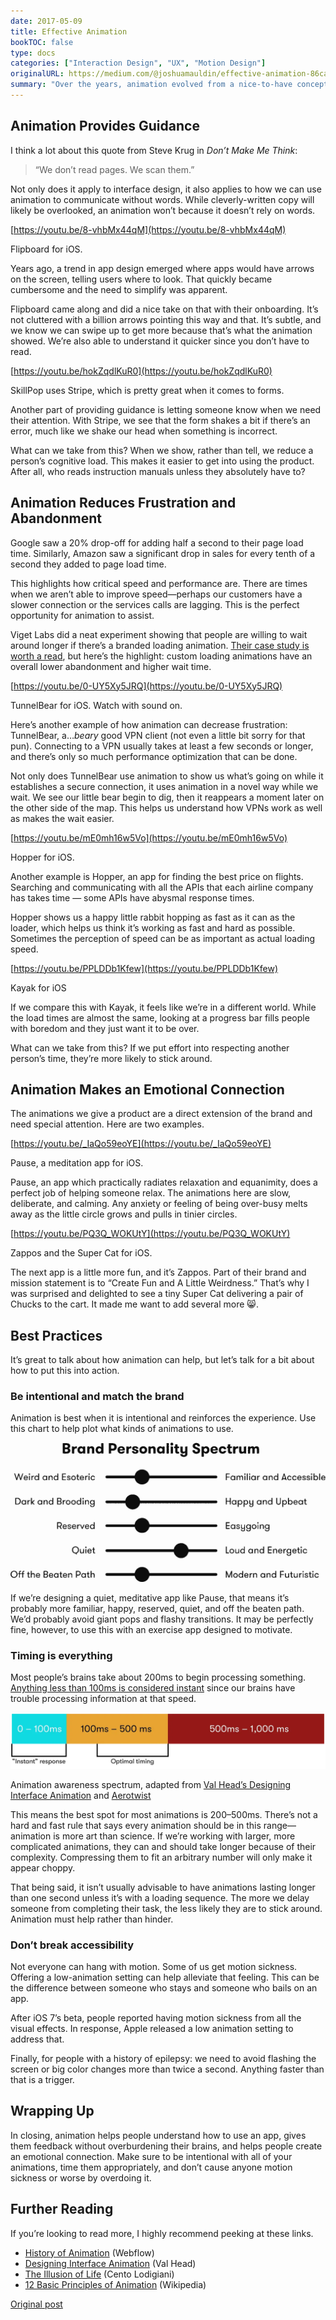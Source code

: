 ```yaml
---
date: 2017-05-09
title: Effective Animation
bookTOC: false
type: docs
categories: ["Interaction Design", "UX", "Motion Design"]
originalURL: https://medium.com/@joshuamauldin/effective-animation-86caade87215
summary: "Over the years, animation evolved from a nice-to-have concept to a core feature. Now, the best companies use animation to inform, delight, and reward the people using their products. Let’s talk about how animation helps and how to use it in our work."
---
```


##  Animation Provides Guidance 

I think a lot about this quote from Steve Krug in *Don’t Make Me Think*:

> “We don’t read pages. We scan them.”


Not only does it apply to interface design, it also applies to how we can use animation to communicate without words. While cleverly-written copy will likely be overlooked, an animation won’t because it doesn’t rely on words.

[https://youtu.be/8-vhbMx44qM](https://youtu.be/8-vhbMx44qM)

Flipboard for iOS.

Years ago, a trend in app design emerged where apps would have arrows on the screen, telling users where to look. That quickly became cumbersome and the need to simplify was apparent.

Flipboard came along and did a nice take on that with their onboarding. It’s not cluttered with a billion arrows pointing this way and that. It’s subtle, and we know we can swipe up to get more because that’s what the animation showed. We’re also able to understand it quicker since you don’t have to read.

[https://youtu.be/hokZqdlKuR0](https://youtu.be/hokZqdlKuR0)

SkillPop uses Stripe, which is pretty great when it comes to forms.

Another part of providing guidance is letting someone know when we need their attention. With Stripe, we see that the form shakes a bit if there’s an error, much like we shake our head when something is incorrect.

What can we take from this? When we show, rather than tell, we reduce a person’s cognitive load. This makes it easier to get into using the product. After all, who reads instruction manuals unless they absolutely have to?

##  Animation Reduces Frustration and Abandonment 

Google saw a 20% drop-off for adding half a second to their page load time. Similarly, Amazon saw a significant drop in sales for every tenth of a second they added to page load time.

This highlights how critical speed and performance are. There are times when we aren’t able to improve speed—perhaps our customers have a slower connection or the services calls are lagging. This is the perfect opportunity for animation to assist.

Viget Labs did a neat experiment showing that people are willing to wait around longer if there’s a branded loading animation. [Their case study is worth a read](https://www.viget.com/articles/experiments-in-loading-how-long-will-you-wait), but here’s the highlight: custom loading animations have an overall lower abandonment and higher wait time.

[https://youtu.be/0-UY5Xy5JRQ](https://youtu.be/0-UY5Xy5JRQ)

TunnelBear for iOS. Watch with sound on.

Here’s another example of how animation can decrease frustration: TunnelBear, a…*beary* good VPN client (not even a little bit sorry for that pun). Connecting to a VPN usually takes at least a few seconds or longer, and there’s only so much performance optimization that can be done.

Not only does TunnelBear use animation to show us what’s going on while it establishes a secure connection, it uses animation in a novel way while we wait. We see our little bear begin to dig, then it reappears a moment later on the other side of the map. This helps us understand how VPNs work as well as makes the wait easier.

[https://youtu.be/mE0mh16w5Vo](https://youtu.be/mE0mh16w5Vo)

Hopper for iOS.

Another example is Hopper, an app for finding the best price on flights. Searching and communicating with all the APIs that each airline company has takes time — some APIs have abysmal response times.

Hopper shows us a happy little rabbit hopping as fast as it can as the loader, which helps us think it’s working as fast and hard as possible. Sometimes the perception of speed can be as important as actual loading speed.

[https://youtu.be/PPLDDb1Kfew](https://youtu.be/PPLDDb1Kfew)

Kayak for iOS

If we compare this with Kayak, it feels like we’re in a different world. While the load times are almost the same, looking at a progress bar fills people with boredom and they just want it to be over.

What can we take from this? If we put effort into respecting another person’s time, they’re more likely to stick around.

##  Animation Makes an Emotional Connection 

The animations we give a product are a direct extension of the brand and need special attention. Here are two examples.

[https://youtu.be/_IaQo59eoYE](https://youtu.be/_IaQo59eoYE)

Pause, a meditation app for iOS.

Pause, an app which practically radiates relaxation and equanimity, does a perfect job of helping someone relax. The animations here are slow, deliberate, and calming. Any anxiety or feeling of being over-busy melts away as the little circle grows and pulls in tinier circles.

[https://youtu.be/PQ3Q_WOKUtY](https://youtu.be/PQ3Q_WOKUtY)

Zappos and the Super Cat for iOS.

The next app is a little more fun, and it’s Zappos. Part of their brand and mission statement is to “Create Fun and A Little Weirdness.” That’s why I was surprised and delighted to see a tiny Super Cat delivering a pair of Chucks to the cart. It made me want to add several more 😸.

##  Best Practices 

It’s great to talk about how animation can help, but let’s talk for a bit about how to put this into action.

###  Be intentional and match the brand 

Animation is best when it is intentional and reinforces the experience. Use this chart to help plot what kinds of animations to use.

![Brand Personality Spectrum](spectrum.png)

If we’re designing a quiet, meditative app like Pause, that means it’s probably more familiar, happy, reserved, quiet, and off the beaten path. We’d probably avoid giant pops and flashy transitions. It may be perfectly fine, however, to use this with an exercise app designed to motivate.

###  Timing is everything 

Most people’s brains take about 200ms to begin processing something. [Anything less than 100ms is considered instant](https://www.nngroup.com/articles/response-times-3-important-limits/) since our brains have trouble processing information at that speed.

![Timing breakdown](timing.webp)

Animation awareness spectrum, adapted from [Val Head’s Designing Interface Animation](http://rosenfeldmedia.com/designing-interface-animation/designing-interface-animation/) and [Aerotwist](https://aerotwist.com/blog/flip-your-animations/)

This means the best spot for most animations is 200–500ms. There’s not a hard and fast rule that says every animation should be in this range—animation is more art than science. If we’re working with larger, more complicated animations, they can and should take longer because of their complexity. Compressing them to fit an arbitrary number will only make it appear choppy.

That being said, it isn’t usually advisable to have animations lasting longer than one second unless it’s with a loading sequence. The more we delay someone from completing their task, the less likely they are to stick around. Animation must help rather than hinder.

###  Don’t break accessibility 

Not everyone can hang with motion. Some of us get motion sickness. Offering a low-animation setting can help alleviate that feeling. This can be the difference between someone who stays and someone who bails on an app.

After iOS 7’s beta, people reported having motion sickness from all the visual effects. In response, Apple released a low animation setting to address that.

Finally, for people with a history of epilepsy: we need to avoid flashing the screen or big color changes more than twice a second. Anything faster than that is a trigger.

##  Wrapping Up 

In closing, animation helps people understand how to use an app, gives them feedback without overburdening their brains, and helps people create an emotional connection. Make sure to be intentional with all of your animations, time them appropriately, and don’t cause anyone motion sickness or worse by overdoing it.

##  Further Reading 

If you’re looking to read more, I highly recommend peeking at these links.

- [History of Animation](http://history-of-animation.webflow.io/) (Webflow)
- [Designing Interface Animation](http://rosenfeldmedia.com/books/designing-interface-animation/) (Val Head)
- [The Illusion of Life](https://vimeo.com/93206523) (Cento Lodigiani)
- [12 Basic Principles of Animation](https://en.wikipedia.org/wiki/12_basic_principles_of_animation) (Wikipedia)


[Original post](https://medium.com/@joshuamauldin/effective-animation-86caade87215)